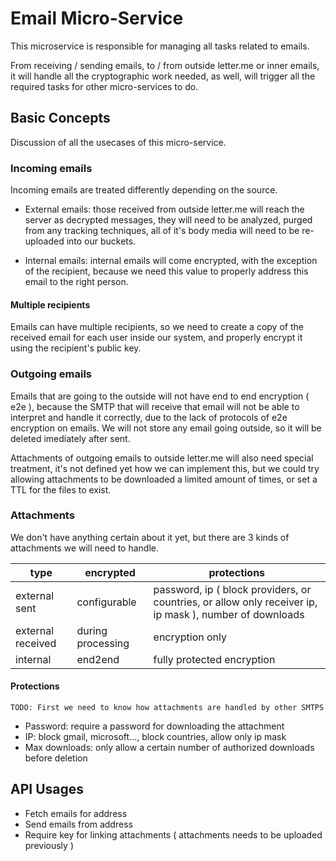 # Email Micro-Service

This microservice is responsible for managing all tasks related to emails.

From receiving / sending emails, to / from outside letter.me or inner emails, it will handle all the cryptographic
work needed, as well, will trigger all the required tasks for other micro-services to do.

## Basic Concepts

Discussion of all the usecases of this micro-service.

### Incoming emails

Incoming emails are treated differently depending on the source.

- External emails: those received from outside letter.me will reach the server as decrypted messages, they will need to be analyzed, purged from any tracking techniques, all of it's body media will need to be re-uploaded into our buckets.

- Internal emails: internal emails will come encrypted, with the exception of the recipient, because we need this value to properly address this email to the right person.

#### Multiple recipients

Emails can have multiple recipients, so we need to create a copy of the received email for each user inside our system, and properly encrypt it using the recipient's public key.

### Outgoing emails

Emails that are going to the outside will not have end to end encryption ( e2e ), because the SMTP that will receive that email will not be able to interpret and handle it correctly, due to the lack of protocols of e2e encryption on emails.
We will not store any email going outside, so it will be deleted imediately after sent.

Attachments of outgoing emails to outside letter.me will also need special treatment, it's not defined yet how we can implement this, but we could try allowing attachments to be downloaded a limited amount of times, or set a TTL for the files to exist.

### Attachments

We don't have anything certain about it yet, but there are 3 kinds of attachments we will need to handle.

|type|encrypted|protections|
|-|-|-|
|external sent|configurable|password, ip ( block providers, or countries, or allow only receiver ip, ip mask ), number of downloads|
|external received|during processing|encryption only|
|internal|end2end|fully protected encryption|

#### Protections

`TODO: First we need to know how attachments are handled by other SMTPS`

- Password: require a password for downloading the attachment
- IP: block gmail, microsoft..., block countries, allow only ip mask
- Max downloads: only allow a certain number of authorized downloads before deletion

## API Usages

- Fetch emails for address
- Send emails from address
- Require key for linking attachments ( attachments needs to be uploaded previously )
